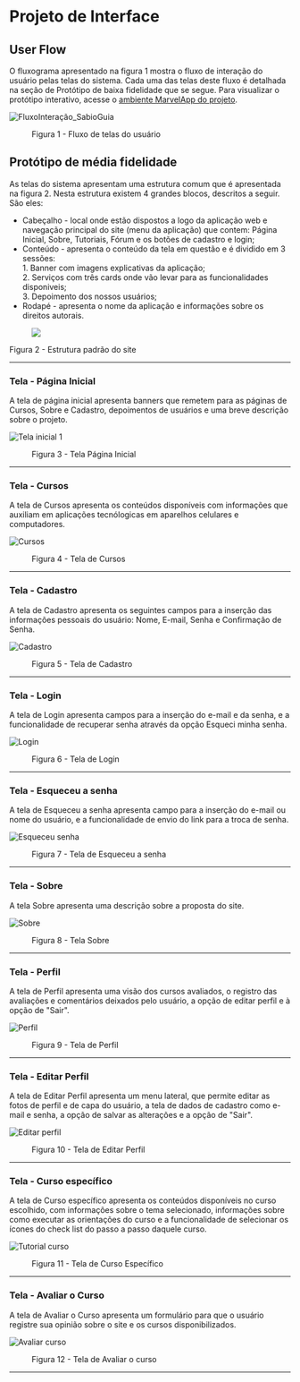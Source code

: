 # Projeto de Interface


## User Flow

O fluxograma apresentado na figura 1 mostra o fluxo de interação do usuário pelas telas do sistema. Cada uma das telas deste fluxo é detalhada na seção de Protótipo de baixa fidelidade que se segue. Para visualizar o protótipo interativo, acesse o <a href="https://marvelapp.com/prototype/6h24j32">ambiente MarvelApp do projeto</a>.

  ![FluxoInteração_SabioGuia](https://github.com/ICEI-PUC-Minas-PMV-ADS/pmv-ads-2024-e1-proj-web-t2-ads-e1-grupo3-sabio-guia/assets/124324628/32a5fc2d-248c-4a82-ad29-bb9c84b8d3b3)

  
<figure> 
    <figcaption>Figura 1 - Fluxo de telas do usuário
</figure> 


## Protótipo de média fidelidade

As telas do sistema apresentam uma estrutura comum que é apresentada na figura 2. Nesta estrutura existem 4 grandes blocos, descritos a seguir. São eles:
<ul>
  <li>Cabeçalho - local onde estão dispostos a logo da aplicação web e navegação principal do site (menu da aplicação) que contem: Página Inicial, Sobre, Tutoriais, Fórum e os botões de cadastro e login;</li>
  <li>Conteúdo - apresenta o conteúdo da tela em questão e é dividido em 3 sessões: <br>
    1. Banner com imagens explicativas da aplicação; <br>
    2. Serviços com três cards onde vão levar para as funcionalidades disponiveis; <br>
    3. Depoimento dos nossos usuários; 
  </li>
  <li>Rodapé - apresenta o nome da aplicação e informações sobre os direitos autorais.</li>
</ul>

<figure> 
  <img src="https://github.com/ICEI-PUC-Minas-PMV-ADS/pmv-ads-2024-e1-proj-web-t2-ads-e1-grupo3-sabio-guia/assets/109766719/a46d9292-9a0c-4d82-8bbb-2a9567dad871">
</figure>

 Figura 2 - Estrutura padrão do site
 <hr>


<h3><b>Tela - Página Inicial</b></h3>
<p>A tela de página inicial apresenta banners que remetem para as páginas de Cursos, Sobre e Cadastro, depoimentos de usuários e uma breve descrição sobre o projeto. </p>

 ![Tela inicial 1](https://github.com/ICEI-PUC-Minas-PMV-ADS/pmv-ads-2024-e1-proj-web-t2-ads-e1-grupo3-sabio-guia/assets/133662274/f2e9e238-6d16-422d-9028-69f667075623)

<figure> 
  <figcaption>Figura 3 - Tela Página Inicial
</figure> 
<hr>

<h3><b>Tela - Cursos</b></h3>
<p>A tela de Cursos apresenta os conteúdos disponíveis com informações que auxiliam em aplicações tecnólogicas em aparelhos celulares e computadores.</p>

![Cursos](https://github.com/ICEI-PUC-Minas-PMV-ADS/pmv-ads-2024-e1-proj-web-t2-ads-e1-grupo3-sabio-guia/assets/133662274/1d8a435e-3187-4c5e-8a79-4ba65d732911)

<figure> 
  <figcaption> Figura 4 - Tela de Cursos
</figure> 
<hr>

<h3><b>Tela - Cadastro</b></h3>
<p>A tela de Cadastro apresenta os seguintes campos para a inserção das informações pessoais do usuário: Nome, E-mail, Senha e Confirmação de Senha.</p>

![Cadastro](https://github.com/ICEI-PUC-Minas-PMV-ADS/pmv-ads-2024-e1-proj-web-t2-ads-e1-grupo3-sabio-guia/assets/133662274/63a15d58-f279-498e-a56f-2620577ff311)

<figure> 
  <figcaption> Figura 5 - Tela de Cadastro
</figure> 
<hr>
    
<h3><b>Tela - Login</b></h3>
<p>A tela de Login apresenta campos para a inserção do e-mail e da senha, e a funcionalidade de recuperar senha através da opção Esqueci minha senha.</p>

![Login](https://github.com/ICEI-PUC-Minas-PMV-ADS/pmv-ads-2024-e1-proj-web-t2-ads-e1-grupo3-sabio-guia/assets/133662274/2288f22d-94ae-41df-86d1-be95fdce6491)

<figure> 
  <figcaption> Figura 6 - Tela de Login
</figure> 
<hr>

<h3><b>Tela - Esqueceu a senha</b></h3>
<p>A tela de Esqueceu a senha apresenta campo para a inserção do e-mail ou nome do usuário, e a funcionalidade de envio do link para a troca de senha.</p>

![Esqueceu senha](https://github.com/ICEI-PUC-Minas-PMV-ADS/pmv-ads-2024-e1-proj-web-t2-ads-e1-grupo3-sabio-guia/assets/133662274/9bf38268-aa1a-420e-bb8d-e4a46f5969c3)

<figure> 
  <figcaption> Figura 7 - Tela de Esqueceu a senha
</figure> 
<hr>

<h3><b>Tela - Sobre</b></h3>
<p>A tela Sobre apresenta uma descrição sobre a proposta do site.</p>

![Sobre](https://github.com/ICEI-PUC-Minas-PMV-ADS/pmv-ads-2024-e1-proj-web-t2-ads-e1-grupo3-sabio-guia/assets/133662274/0b04291f-0da8-438a-82b3-9b2e07e66915)

<figure> 
  <figcaption> Figura 8 - Tela Sobre
</figure> 
<hr>

<h3><b>Tela - Perfil</b></h3>
<p>A tela de Perfil apresenta uma visão dos cursos avaliados, o registro das avaliações e comentários deixados pelo usuário, a opção de editar perfil e à opção de "Sair".</p>

![Perfil](https://github.com/ICEI-PUC-Minas-PMV-ADS/pmv-ads-2024-e1-proj-web-t2-ads-e1-grupo3-sabio-guia/assets/133662274/1132220e-a11a-41d1-99e1-b409ec3077e1)

<figure> 
  <figcaption> Figura 9 - Tela de Perfil
</figure> 
<hr>

<h3><b>Tela - Editar Perfil</b></h3>
<p>A tela de Editar Perfil apresenta um menu lateral, que permite editar as fotos de perfil e de capa do usuário, a tela de dados de cadastro como e-mail e senha, a opção de salvar as alterações e a opção de "Sair".</p>

![Editar perfil](https://github.com/ICEI-PUC-Minas-PMV-ADS/pmv-ads-2024-e1-proj-web-t2-ads-e1-grupo3-sabio-guia/assets/133662274/6b33be5b-22ff-45ae-abc8-f28bd8b6a0df)

<figure> 
  <figcaption> Figura 10 - Tela de Editar Perfil
</figure> 
<hr>

<h3><b>Tela - Curso específico</b></h3>
<p>A tela de Curso específico apresenta os conteúdos disponíveis no curso escolhido, com informações sobre o tema selecionado, informações sobre como executar as orientações do curso e a funcionalidade de selecionar os ícones do check list do passo a passo daquele curso.</p>

![Tutorial curso](https://github.com/ICEI-PUC-Minas-PMV-ADS/pmv-ads-2024-e1-proj-web-t2-ads-e1-grupo3-sabio-guia/assets/133662274/259a046c-19bd-443e-90b6-c08c65602c3b)

<figure> 
  <figcaption> Figura 11 - Tela de Curso Específico
</figure> 
<hr>
    
<h3><b>Tela - Avaliar o Curso</b></h3>
<p>A tela de Avaliar o Curso apresenta um formulário para que o usuário registre sua opinião sobre o site e os cursos disponibilizados.</p>

![Avaliar curso](https://github.com/ICEI-PUC-Minas-PMV-ADS/pmv-ads-2024-e1-proj-web-t2-ads-e1-grupo3-sabio-guia/assets/133662274/fd0507d0-6387-483f-a23b-0e5d566ffb88)

<figure> 
  <figcaption> Figura 12 - Tela de Avaliar o curso 
</figure> 
<hr>

